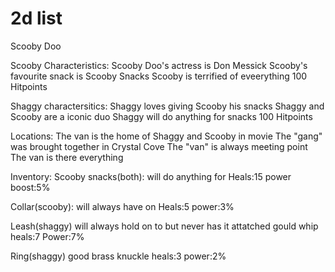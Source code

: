 # 2d list

Scooby Doo

Scooby Characteristics:
Scooby Doo's actress is Don Messick 
Scooby's favourite snack is Scooby Snacks
Scooby is terrified of eveerything
100 Hitpoints

Shaggy charactersitics:
Shaggy loves giving Scooby his snacks
Shaggy and Scooby are a iconic duo
Shaggy will do anything for snacks
100 Hitpoints

Locations:
The van is the home of Shaggy and Scooby in movie
The "gang" was brought together in Crystal Cove
The "van" is always meeting point
The van is there everything

Inventory:
Scooby snacks(both):
will do anything for
Heals:15
power boost:5%

Collar(scooby):
will always have on
Heals:5
power:3%

Leash(shaggy)
will always hold on to but never has it attatched gould whip
heals:7
Power:7%

Ring(shaggy)
good brass knuckle
heals:3
power:2%














